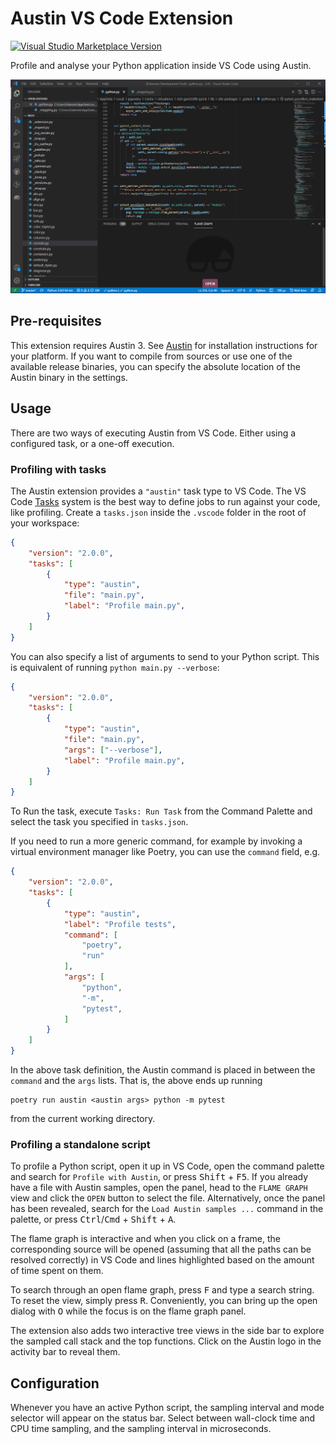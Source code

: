 # Austin VS Code Extension

[![Visual Studio Marketplace Version](https://img.shields.io/visual-studio-marketplace/v/p403n1x87.austin-vscode.svg?style=flat-square&color=blue&logo=visual-studio)](https://marketplace.visualstudio.com/items?itemName=p403n1x87.austin-vscode)

Profile and analyse your Python application inside VS Code using Austin.

<p align="center">
    <img src="https://github.com/P403n1x87/austin-vscode/raw/main/art/demo.gif"
        alt="Austin VS Code Extension demo" />
</p>


## Pre-requisites

This extension requires Austin 3. See
[Austin](https://github.com/p403n1x87/austin#installation) for installation
instructions for your platform. If you want to compile from sources or use one
of the available release binaries, you can specify the absolute location of the
Austin binary in the settings.


## Usage

There are two ways of executing Austin from VS Code. Either using a configured
 task, or a one-off execution.

### Profiling with tasks

The Austin extension provides a `"austin"` task type to VS Code. The VS Code
[Tasks](https://code.visualstudio.com/docs/editor/tasks#_custom-tasks)
system is the best way to define jobs to run against your code, like profiling.
Create a `tasks.json` inside the `.vscode` folder in the root of your workspace:

```json
{
    "version": "2.0.0",
    "tasks": [
        {
            "type": "austin",
            "file": "main.py",
            "label": "Profile main.py",
        }
    ]
}
```

You can also specify a list of arguments to send to your Python script.
This is equivalent of running `python main.py --verbose`:

```json
{
    "version": "2.0.0",
    "tasks": [
        {
            "type": "austin",
            "file": "main.py",
            "args": ["--verbose"],
            "label": "Profile main.py",
        }
    ]
}
```

To Run the task, execute `Tasks: Run Task` from the Command Palette and select
the task you specified in `tasks.json`.

If you need to run a more generic command, for example by invoking a virtual
environment manager like Poetry, you can use the `command` field, e.g.

```json
{
    "version": "2.0.0",
    "tasks": [
        {
            "type": "austin",
            "label": "Profile tests",
            "command": [
                "poetry",
                "run"
            ],
            "args": [
                "python",
                "-m",
                "pytest",
            ]
        }
    ]
}
```

In the above task definition, the Austin command is placed in between the
`command` and the `args` lists. That is, the above ends up running

```console
poetry run austin <austin args> python -m pytest
```

from the current working directory.

### Profiling a standalone script

To profile a Python script, open it up in VS Code, open the command palette and
search for `Profile with Austin`, or press  <kbd>Shift</kbd> + <kbd>F5</kbd>. If
you already have a file with Austin samples, open the panel, head to the `FLAME
GRAPH` view and click the `OPEN` button to select the file. Alternatively, once
the panel has been revealed, search for the `Load Austin samples ...` command in
the palette, or press <kbd>Ctrl</kbd>/<kbd>Cmd</kbd> + <kbd>Shift</kbd> +
<kbd>A</kbd>.

The flame graph is interactive and when you click on a frame, the corresponding
source will be opened (assuming that all the paths can be resolved correctly) in
VS Code and lines highlighted based on the amount of time spent on them.

To search through an open flame graph, press <kbd>F</kbd> and type a search
string. To reset the view, simply press <kbd>R</kbd>. Conveniently, you can
bring up the open dialog with <kbd>O</kbd> while the focus is on the flame graph
panel.

The extension also adds two interactive tree views in the side bar to explore
the sampled call stack and the top functions. Click on the Austin logo in the
activity bar to reveal them.

<!-- To toggle line numbers, press <kbd>L</kbd>. This could be useful when the same
Python module has multiple methods with the same names (e.g. `__init__`), since
the function names collected by Austin are not fully qualified. -->

## Configuration

Whenever you have an active Python script, the sampling interval and mode
selector will appear  on the status bar. Select between wall-clock time and CPU
time sampling, and the sampling interval in microseconds.
